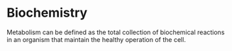 # Biochemistry

Metabolism can be defined as the total collection of biochemical reactions in an organism that maintain the healthy operation of the cell.